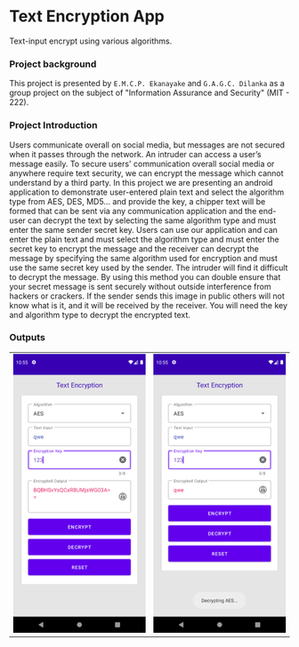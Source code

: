 # Text Encryption App
Text-input encrypt using various algorithms.
### Project background
This project is presented by `E.M.C.P. Ekanayake` and `G.A.G.C. Dilanka` as a group project on the subject of "Information Assurance and Security" (MIT - 222).
### Project Introduction

Users communicate overall on social media, but messages are not secured when it passes through the network. An intruder can access a user’s message easily. To secure users' communication overall social media or anywhere require text security, we can encrypt the message which cannot understand by a third party. In this project we are presenting an android application to demonstrate user-entered plain text and select the algorithm type from AES, DES, MD5... and provide the key, a chipper text will be formed that can be sent via any communication application and the end-user can decrypt the text by selecting the same algorithm type and must enter the same sender secret key. Users can use our application and can enter the plain text and must select the algorithm type and must enter the secret key to encrypt the message and the receiver can decrypt the message by specifying the same algorithm used for encryption and must use the same secret key used by the sender.  The intruder will find it difficult to decrypt the message. By using this method you can double ensure that your secret message is sent securely without outside interference from hackers or crackers. If the sender sends this image in public others will not know what is it, and it will be received by the receiver. You will need the key and algorithm type to decrypt the encrypted text.

### Outputs
<table>
  <tr>
    <td> <img src="https://github.com/chamarasab/Encryption/blob/master/Screenshot_1.png" width="240"/> </td>
    <td> <img src="https://github.com/chamarasab/Encryption/blob/master/Screenshot_2.png" width="240"/> </td>
  </tr>
<table>
